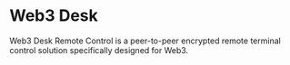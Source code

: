 # Web3 Desk

Web3 Desk Remote Control is a peer-to-peer encrypted remote terminal control solution specifically designed for Web3.


